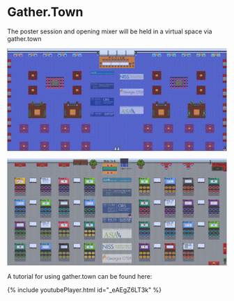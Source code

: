 # Gather.Town

The poster session and opening mixer will be held in a virtual space via gather.town

<img src="assets/mixer_room.JPG" class="inline"/>


![posterroom](/assets/poster_room.JPG)


A tutorial for using gather.town can be found here:


{% include youtubePlayer.html id="_eAEgZ6LT3k" %}

